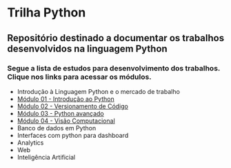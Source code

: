 # Trilha Python
## Repositório destinado a documentar os trabalhos desenvolvidos na linguagem Python
### Segue a lista de estudos para desenvolvimento dos trabalhos. Clique nos links para acessar os módulos.

- Introdução à Linguagem Python e o mercado de trabalho
- <a href="https://github.com/marlissonls/trilha_python/tree/modulo_01">Módulo 01 - Introdução ao Python</a>
- <a href="https://github.com/marlissonls/trilha_python/tree/modulo_02">Módulo 02 - Versionamento de Código</a>
- <a href="https://github.com/marlissonls/trilha_python/tree/modulo_03">Módulo 03 - Python avançado</a>
- <a href="https://github.com/marlissonls/trilha_python/tree/modulo_04">Módulo 04 - Visão Computacional</a>
- Banco de dados em Python
- Interfaces com python para dashboard
- Analytics
- Web
- Inteligência Artificial